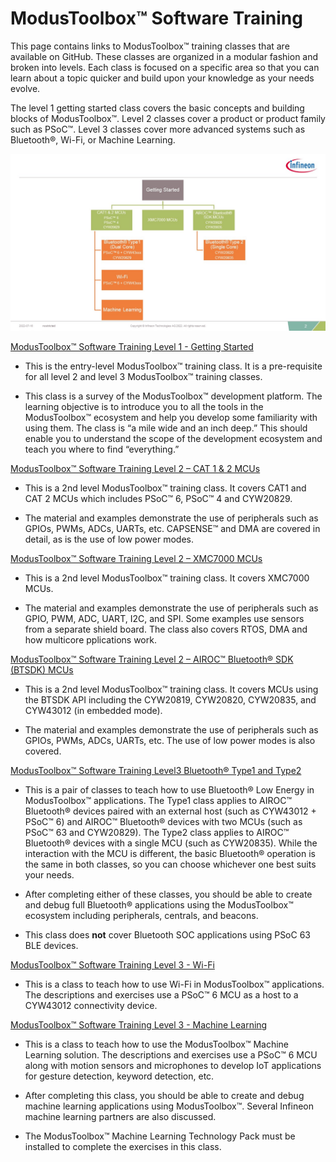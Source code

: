 # ModusToolbox™ Software Training

This page contains links to ModusToolbox™ training classes that are available on GitHub. These classes are organized in a modular fashion and broken into levels. Each class is focused on a specific area so that you can learn about a topic quicker and build upon your knowledge as your needs evolve.

The level 1 getting started class covers the basic concepts and building blocks of ModusToolbox™. Level 2 classes cover a product or product family such as PSoC™. Level 3 classes cover more advanced systems such as Bluetooth®, Wi-Fi, or Machine Learning.

![](ClassChart.jpg)

[ModusToolbox™ Software Training Level 1 - Getting Started](https://github.com/infineon/training-modustoolbox-level1-getting-started)

- This is the entry-level ModusToolbox™ training class. It is a pre-requisite for all level 2 and level 3 ModusToolbox™ training classes.

- This class is a survey of the ModusToolbox™ development platform.  The learning objective is to introduce you to all the tools in the ModusToolbox™ ecosystem and help you develop some familiarity with using them.  The class is “a mile wide and an inch deep.”  This should enable you to understand the scope of the development ecosystem and teach you where to find “everything.”


[ModusToolbox™ Software Training Level 2 – CAT 1 & 2 MCUs](https://github.com/infineon/training-modustoolbox-level2-psoc)

- This is a 2nd level ModusToolbox™ training class. It covers CAT1 and CAT 2 MCUs which includes PSoC™ 6, PSoC™ 4 and CYW20829.

- The material and examples demonstrate the use of peripherals such as GPIOs, PWMs, ADCs,
UARTs, etc. CAPSENSE™ and DMA are covered in detail, as is the use of low power modes.


[ModusToolbox™ Software Training Level 2 – XMC7000 MCUs](https://github.com/infineon/training-modustoolbox-level2-xmc7x)

- This is a 2nd level ModusToolbox™ training class. It covers XMC7000 MCUs.

- The material and examples demonstrate the use of peripherals such as GPIO, PWM, ADC, UART, I2C, and SPI. Some examples use
sensors from a separate shield board. The class also covers RTOS, DMA and how multicore pplications work.


[ModusToolbox™ Software Training Level 2 – AIROC™ Bluetooth® SDK (BTSDK) MCUs](https://github.com/infineon/training-modustoolbox-level2-btsdk)

- This is a 2nd level ModusToolbox™ training class. It covers MCUs using the BTSDK API including the CYW20819, CYW20820, CYW20835, and CYW43012 (in embedded mode).

- The material and examples demonstrate the use of peripherals such as GPIOs, PWMs, ADCs,
UARTs, etc. The use of low power modes is also covered.


[ModusToolbox™ Software Training Level3 Bluetooth® Type1 and Type2](https://github.com/infineon/training-modustoolbox-level3-bluetooth)

- This is a pair of classes to teach how to use Bluetooth® Low Energy in ModusToolbox™ applications. The Type1 class applies to AIROC™ Bluetooth® devices paired with an external host (such as CYW43012 + PSoC™ 6) and AIROC™ Bluetooth® devices with two MCUs (such as PSoC™ 63 and CYW20829). The Type2 class applies to AIROC™ Bluetooth® devices with a single MCU (such as CYW20835). While the interaction with the MCU is different, the basic Bluetooth® operation is the same in both classes, so you can choose whichever one best suits your needs.

- After completing either of these classes, you should be able to create and debug full Bluetooth® applications using the ModusToolbox™ ecosystem including peripherals, centrals, and beacons.

- This class does **not** cover Bluetooth SOC applications using PSoC 63 BLE devices.


[ModusToolbox™ Software Training Level 3 - Wi-Fi](https://github.com/infineon/training-modustoolbox-level3-wifi)

- This is a class to teach how to use Wi-Fi in ModusToolbox™ applications. The descriptions and exercises use a PSoC™ 6 MCU as a host to a CYW43012 connectivity device.


[ModusToolbox™ Software Training Level 3 - Machine Learning](https://github.com/infineon/training-modustoolbox-level3-machine-learning)

- This is a class to teach how to use the ModusToolbox™ Machine Learning solution. The descriptions and exercises use a PSoC™ 6 MCU along with motion sensors and microphones to develop IoT applications for gesture detection, keyword detection, etc.

- After completing this class, you should be able to create and debug machine learning applications using ModusToolbox™. Several Infineon machine learning partners are also discussed.

- The ModusToolbox™ Machine Learning Technology Pack must be installed to complete the exercises in this class.